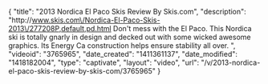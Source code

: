 {
    "title": "2013 Nordica El Paco Skis Review By Skis.com",
    "description": "http:\/\/www.skis.com\/Nordica-El-Paco-Skis-2013\/277208P,default,pd.html  Don't mess with the El Paco. This Nordica ski is totally gnarly in design and decked out with some wicked awesome graphics. Its Energy Ca construction helps ensure stability all over. ",
    "videoid": "3765965",
    "date_created": "1411361137",
    "date_modified": "1418182004",
    "type": "captivate",
    "layout": "video",
    "url": "\/v\/2013-nordica-el-paco-skis-review-by-skis-com\/3765965"
}